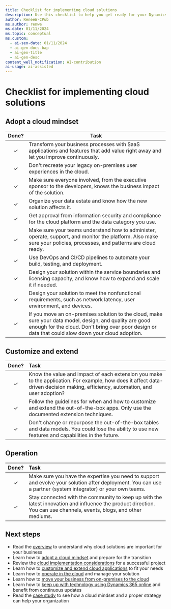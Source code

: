 ```yaml
---
title: Checklist for implementing cloud solutions
description: Use this checklist to help you get ready for your Dynamics 365 implementation project in the cloud.
author: ReneeW-CPub
ms.author: renwe
ms.date: 01/11/2024
ms.topic: conceptual
ms.custom:
  - ai-seo-date: 01/11/2024
  - ai-gen-docs-bap
  - ai-gen-title
  - ai-gen-desc
content_well_notification: AI-contribution
ai-usage: ai-assisted
---
```


# Checklist for implementing cloud solutions

## Adopt a cloud mindset

| Done? | Task |
| :---: | --- |
| &check; | Transform your business processes with SaaS applications and features that add value right away and let you improve continuously. |
| &check; | Don't recreate your legacy on-premises user experiences in the cloud. |
| &check; | Make sure everyone involved, from the executive sponsor to the developers, knows the business impact of the solution. |
| &check; | Organize your data estate and know how the new solution affects it. |
| &check; | Get approval from information security and compliance for the cloud platform and the data category you use. |
| &check; | Make sure your teams understand how to administer, operate, support, and monitor the platform. Also make sure your policies, processes, and patterns are cloud ready. |
| &check; | Use DevOps and CI/CD pipelines to automate your build, testing, and deployment. |
| &check; | Design your solution within the service boundaries and licensing capacity, and know how to expand and scale it if needed. |
| &check; | Design your solution to meet the nonfunctional requirements, such as network latency, user environment, and devices. |
| &check; | If you move an on-premises solution to the cloud, make sure your data model, design, and quality are good enough for the cloud. Don't bring over poor design or data that could slow down your cloud adoption. |

## Customize and extend

| Done? | Task |
| :---: | :--- |
| &check; | Know the value and impact of each extension you make to the application. For example, how does it affect data-driven decision making, efficiency, automation, and user adoption? |
| &check; | Follow the guidelines for when and how to customize and extend the out-of-the-box apps. Only use the documented extension techniques. |
| &check; | Don't change or repurpose the out-of-the-box tables and data models. You could lose the ability to use new features and capabilities in the future. |

## Operation

| Done? | Task |
| :---: | :--- |
| &check; | Make sure you have the expertise you need to support and evolve your solution after deployment. You can use a partner (system integrator) or your own teams. |
| &check; | Stay connected with the community to keep up with the latest innovation and influence the product direction. You can use channels, events, blogs, and other mediums. |

## Next steps

- Read the [overview](implementing-cloud-solutions.md) to understand why cloud solutions are important for your business
- Learn how to [adopt a cloud mindset](implementing-cloud-solutions-adopt-cloud-mindset.md) and prepare for the transition
- Review the [cloud implementation considerations](implementing-cloud-solutions-cloud-implementation.md) for a successful project
- Learn how to [customize and extend cloud applications](implementing-cloud-solutions-customize-extend-cloud-applications.md) to fit your needs
- Learn how to [operate in the cloud](implementing-cloud-solutions-operate-in-cloud.md) and manage your solution
- Learn how to [move your business from on-premises to the cloud](implementing-cloud-solutions-upgrade-from-onpremises-to-cloud.md)
- Learn how to [keep up with technology using Dynamics 365 online](implementing-cloud-solutions-evergreen-cloud.md) and benefit from continuous updates
- Read the [case study](implementing-cloud-solutions-case-study.md) to see how a cloud mindset and a proper strategy can help your organization
